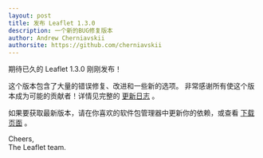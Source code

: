 ```yaml
---
layout: post
title: 发布 Leaflet 1.3.0
description: 一个新的BUG修复版本
author: Andrew Cherniavskii
authorsite: https://github.com/cherniavskii
---
```


期待已久的 Leaflet 1.3.0 刚刚发布！

这个版本包含了大量的错误修复、改进和一些新的选项。
非常感谢所有使这个版本成为可能的贡献者！详情见完整的 [更新日志](https://github.com/Leaflet/Leaflet/blob/master/CHANGELOG.md) 。

如果要获取最新版本，请在你喜欢的软件包管理器中更新你的依赖，或查看 [下载页面](https://leafletjs.com/download.html) 。

Cheers,<br>
The Leaflet team.
